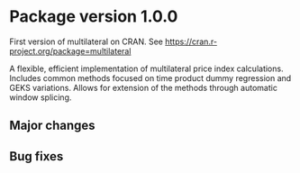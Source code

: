 # Package version 1.0.0
First version of multilateral on CRAN. See https://cran.r-project.org/package=multilateral

A flexible, efficient implementation of multilateral price index calculations. Includes common methods focused on time product dummy regression and GEKS variations. Allows for extension of the methods through automatic window splicing.

## Major changes

## Bug fixes
